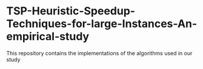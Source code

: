 # TSP-Heuristic-Speedup-Techniques-for-large-Instances-An-empirical-study
This repository contains the implementations of the algorithms used in our study
